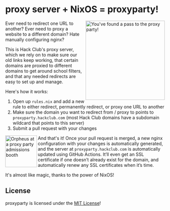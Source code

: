 # proxy server + NixOS = proxyparty!

<img src="https://cloud-j2qw0ldis-hack-club-bot.vercel.app/00img_0098.jpg" width="250" alt="You've found a pass to the proxy party!" align="right" />

Ever need to redirect one URL to another? Ever need to proxy a website to a different domain? Hate manually configuring nginx?

This is Hack Club's proxy server, which we rely on to make sure our old links keep working, that certain domains are proxied to different domains to get around school filters, and that any needed redirects are easy to set up and manage.

Here's how it works:

1. Open up `rules.nix` and add a new rule to either redirect, permanently redirect, or proxy one URL to another
2. Make sure the domain you want to redirect from / proxy to points to `proxyparty.hackclub.com` (most Hack Club domains have a subdomain wildcard that points to this server)
3. Submit a pull request with your changes

<img src="https://cloud-e428gpdi3-hack-club-bot.vercel.app/0img_0099.jpg" width="100" alt="Orpheus at a proxy party admissions booth" align="left" />

And that's it! Once your pull request is merged, a new nginx configuration with your changes is automatically generated, and the server at `proxyparty.hackclub.com` is automatically updated using GitHub Actions. It’ll even get an SSL certificate if one doesn’t already exist for the domain, and automatically renew any SSL certificates when it’s time.

It's almost like magic, thanks to the power of NixOS!

## License

proxyparty is licensed under the [MIT License](LICENSE.md)!

